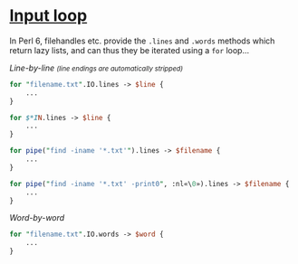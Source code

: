 [1]: http://rosettacode.org/wiki/Input_loop

# [Input loop][1]

In Perl 6, filehandles etc. provide the `.lines` and `.words` methods which return lazy lists, and can thus they be iterated using a `for` loop...



*Line-by-line* <small>_(line endings are automatically stripped)_</small>

```perl
for "filename.txt".IO.lines -> $line {
    ...
}
```
```perl
for $*IN.lines -> $line {
    ...
}
```
```perl
for pipe("find -iname '*.txt'").lines -> $filename {
    ...
}
```
```perl
for pipe("find -iname '*.txt' -print0", :nl«\0»).lines -> $filename {
    ...
}
```


*Word-by-word*

```perl
for "filename.txt".IO.words -> $word {
    ...
}
```
